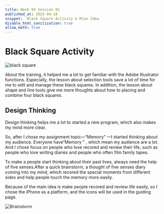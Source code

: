 ```yaml
---
title: Week 04 Session 01
published_at: 2024-04-10
snippet:  Black Square Activity & Mian Idea
disable_html_sanitization: true
allow_math: true
---
```


#  Black Square Activity

![black square](/w04s01/blacksquares.png)

About the training, it helped me a lot to get familiar with the Adobe Illustrator functions. Especially, the lesson about selection tools save  a lot of time for me to edit and manage these black squares. In addition, the lesson about shape and line tools give me more thoughts about how to placing and combine four black squares. 


## Design Thinking


 Design thinking helps me a lot to started a new program, which also makes my mind more clear. 

So, after I chose my assignment topic—“Memory” —I started thinking about my audience. Everyone have“Memory ” , which mean my audience are a lot. And I chose focus on people who love recored and review their life, such as people who love writing diaries and people who often film family tapes.

To make a people start thinking about their past lives, always need the help of five senses.After a quick brainstorm, a thought of five senses diary coming into my mind, which recored the special moments from different sides and help people touch the memory more easily. 

Because of the main idea is make people recored and review life easily, so I chose the iPhone as a platform, and the icons will be used in the guiding page.
     

![Brainstorm](/w04s01/Brainstorm.png)



